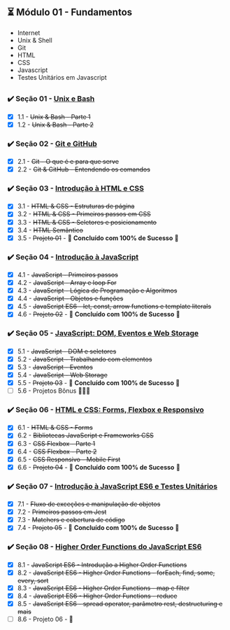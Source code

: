 
## :hourglass_flowing_sand: Módulo 01 - Fundamentos

- Internet
- Unix & Shell
- Git
- HTML
- CSS
- Javascript
- Testes Unitários em Javascript
##
### :heavy_check_mark: Seção 01 - [Unix e Bash](https://github.com/PFonsecaFV/trybe-exercicios/tree/main/m1-fundamentos/secao-01-unix-e-bash)
- [x] 1.1 - ~~Unix & Bash - Parte 1~~
- [x] 1.2 - ~~Unix & Bash - Parte 2~~
 
### :heavy_check_mark: Seção 02 - [Git e GitHub](https://github.com/PFonsecaFV/trybe-exercicios/tree/main/m1-fundamentos/secao-02-git-e-github-e-internet)
- [x] 2.1 - ~~Git - O que é e para que serve~~
- [x] 2.2 - ~~Git & GitHub - Entendendo os comandos~~

### :heavy_check_mark: Seção 03 - [Introdução à HTML e CSS](https://github.com/PFonsecaFV/trybe-exercicios/tree/main/m1-fundamentos/secao-03-introducao-a-html-e-css)
- [x] 3.1 - ~~HTML & CSS - Estruturas de página~~
- [x] 3.2 - ~~HTML & CSS - Primeiros passos em CSS~~
- [x] 3.3 - ~~HTML & CSS - Seletores e posicionamento~~
- [x] 3.4 - ~~HTML Semântico~~
- [x] 3.5 - ~~Projeto 01~~ - :rocket: **Concluído com 100% de Sucesso** :rocket:

### :heavy_check_mark: Seção 04 - [Introdução à JavaScript](https://github.com/PFonsecaFV/trybe-exercicios/tree/main/m1-fundamentos/secao-04-introducao-a-javascript)
- [x] 4.1 - ~~JavaScript - Primeiros passos~~
- [x] 4.2 - ~~JavaScript - Array e loop For~~
- [x] 4.3 - ~~JavaScript - Lógica de Programação e Algoritmos~~
- [x] 4.4 - ~~JavaScript - Objetos e funções~~
- [x] 4.5 - ~~JavaScript ES6 - let, const, arrow functions e template literals~~
- [x] 4.6 - ~~Projeto 02~~ - :rocket: **Concluído com 100% de Sucesso** :rocket:

### :heavy_check_mark: Seção 05 - [JavaScript: DOM, Eventos e Web Storage](https://github.com/PFonsecaFV/trybe-exercicios/tree/main/m1-fundamentos/secao-05-javascript-dom-eventos-e-web-storage)
- [x] 5.1 - ~~JavaScript - DOM e seletores~~
- [x] 5.2 - ~~JavaScript - Trabalhando com elementos~~
- [x] 5.3 - ~~JavaScript - Eventos~~
- [x] 5.4 - ~~JavaScript - Web Storage~~
- [x] 5.5 - ~~Projeto 03~~ - :rocket: **Concluído com 100% de Sucesso** :rocket:
- [ ] 5.6 - Projetos Bônus :rocket::rocket::rocket:

### :heavy_check_mark: Seção 06 - [HTML e CSS: Forms, Flexbox e Responsivo](https://github.com/PFonsecaFV/trybe-exercicios/tree/main/m1-fundamentos/secao-06-html-e-css-forms-flexbox-e-responsivo)
- [x] 6.1 - ~~HTML & CSS - Forms~~
- [x] 6.2 - ~~Bibliotecas JavaScript e Frameworks CSS~~
- [x] 6.3 - ~~CSS Flexbox - Parte 1~~
- [x] 6.4 - ~~CSS Flexbox - Parte 2~~
- [x] 6.5 - ~~CSS Responsivo - Mobile First~~
- [x] 6.6 - ~~Projeto 04~~ - :rocket: **Concluído com 100% de Sucesso** :rocket:

### :heavy_check_mark: Seção 07 - [Introdução à JavaScript ES6 e Testes Unitários](https://github.com/PFonsecaFV/trybe-exercicios/tree/main/m1-fundamentos/secao-07-introducao-a-javascript-es6-e-testes-unitarios)
- [x] 7.1 - ~~Fluxo de exceções e manipulação de objetos~~
- [x] 7.2 - ~~Primeiros passos em Jest~~
- [x] 7.3 - ~~Matchers e cobertura de código~~
- [x] 7.4 - ~~Projeto 05~~ - :rocket: **Concluído com 100% de Sucesso** :rocket:

### :heavy_check_mark: Seção 08 - [Higher Order Functions do JavaScript ES6](https://github.com/PFonsecaFV/trybe-exercicios/tree/main/m1-fundamentos/secao-08-higher-order-functions-do-javascript-es6)
- [x] 8.1 - ~~JavaScript ES6 - Introdução a Higher Order Functions~~
- [x] 8.2 - ~~JavaScript ES6 - Higher Order Functions - forEach, find, some, every, sort~~
- [x] 8.3 - ~~JavaScript ES6 - Higher Order Functions - map e filter~~
- [x] 8.4 - ~~JavaScript ES6 - Higher Order Functions - reduce~~
- [x] 8.5 - ~~JavaScript ES6 - spread operator, parâmetro rest, destructuring e mais~~
- [ ] 8.6 - Projeto 06 - :rocket:
